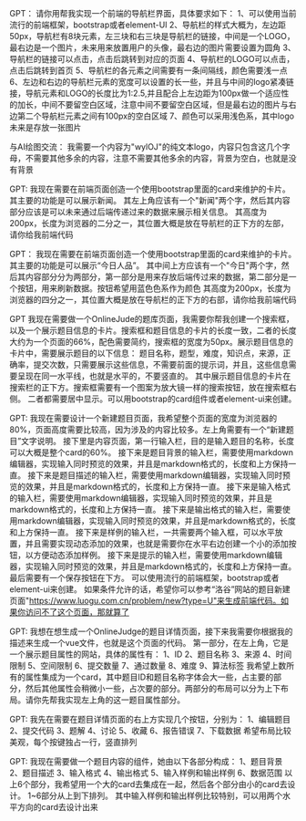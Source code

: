 GPT：
请你用帮我实现一个前端的导航栏界面，具体要求如下：
1、可以使用当前流行的前端框架，bootstrap或者element-UI
2、导航栏的样式大概为，左边距50px，导航栏有8块元素，左三块和右三块是导航栏的链接，中间是一个LOGO，最右边是一个图片，未来用来放置用户的头像，最右边的图片需要设置为圆角
3、导航栏的链接可以点击，点击后跳转到对应的页面
4、导航栏的LOGO可以点击，点击后跳转到首页
5、导航栏的各元素之间需要有一条间隔线，颜色需要浅一点
6、左边和右边的导航栏元素的宽度可以设置的长一些，并且与中间的logo紧凑链接，导航元素和LOGO的长度比为1:2.5,并且配合上左边距为100px做一个适应性的加长，中间不要留空白区域，注意中间不要留空白区域，但是最右边的图片与右边第二个导航栏元素之间有100px的空白区域
7、颜色可以采用浅色系，其中logo未来是存放一张图片

与AI绘图交流：
我需要一个内容为"wylOJ"的纯文本logo，内容只包含这几个字母，不需要其他多余的内容，注意不需要其他多余的内容，背景为空白，也就是没有背景

GPT:
我现在需要在前端页面创造一个使用bootstrap里面的card来维护的卡片。其主要的功能是可以展示新闻。
其左上角应该有一个"新闻"两个字，然后其内容部分应该是可以未来通过后端传递过来的数据来展示相关信息。
其高度为200px，长度为浏览器的二分之一，其位置大概是放在导航栏的正下方的左部，请你给我前端代码

GPT：
我现在需要在前端页面创造一个使用bootstrap里面的card来维护的卡片。其主要的功能是可以展示“今日人品”。
其中间上方应该有一个"今日"两个字，然后其内容部分分为两部分，第一部分是用来存放后端传过来的数据，第二部分是一个按钮，用来刷新数据。按钮希望用蓝色色系作为颜色
其高度为200px，长度为浏览器的四分之一，其位置大概是放在导航栏的正下方的右部，请你给我前端代码

GPT
我现在需要做一个OnlineJude的题库页面，我需要你帮我创建一个搜索框，以及一个展示题目信息的卡片。搜索框和题目信息的卡片的长度一致，二者的长度大约为一个页面的66%，配色需要简约，搜索框的宽度为50px。展示题目信息的卡片中，需要展示题目的以下信息：
题目名称，题型，难度，知识点，来源，正确率，提交次数，只需要展示这些信息，不需要前面的提示词，并且，这些信息需要呈现在同一水平线，也就是水平的，不要竖直的。
其中展示题目信息的卡片在搜索栏的正下方。搜索框需要有一个图案为放大镜一样的搜索按钮，放在搜索框右侧。
二者都需要居中显示。可以用bootstrap的card组件或者element-ui来创建。

GPT:
我现在需要设计一个新建题目页面，我希望整个页面的宽度为浏览器的80%，页面高度需要比较高，因为涉及的内容比较多。左上角需要有一个“新建题目”文字说明。
接下里是内容页面，第一行输入栏，目的是输入题目的名称，长度可以大概是整个card的60%。
接下来是题目背景的输入栏，需要使用markdown编辑器，实现输入同时预览的效果，并且是markdown格式的，长度和上方保持一直。
接下来是题目描述的输入栏，需要使用markdown编辑器，实现输入同时预览的效果，并且是markdown格式的，长度和上方保持一直。
接下来是输入格式的输入栏，需要使用markdown编辑器，实现输入同时预览的效果，并且是markdown格式的，长度和上方保持一直。
接下来是输出格式的输入栏，需要使用markdown编辑器，实现输入同时预览的效果，并且是markdown格式的，长度和上方保持一直。
接下来是样例的输入栏，一共需要两个输入框，可以水平放置，并且需要实现动态添加的效果，也就是需要你在水平右边创建一个小的添加按钮，以方便动态添加样例。
接下来是提示的输入栏，需要使用markdown编辑器，实现输入同时预览的效果，并且是markdown格式的，长度和上方保持一直。
最后需要有一个保存按钮在下方。
可以使用流行的前端框架，bootstrap或者element-ui来创建。
如果条件允许的话，希望你可以参考“洛谷”网站的题目新建页面"https://www.luogu.com.cn/problem/new?type=U"来生成前端代码。如果你访问不了这个页面，那就算了


GPT:
我想在想生成一个OnlineJudge的题目详情页面，接下来我需要你根据我的描述来生成一个vue文件，也就是这个页面的代码。
第一部分，在左上角，它是一个展示题目属性的网站，具体的属性有：
1、ID
2、题目名称
3、来源
4、时间限制
5、空间限制
6、提交数量
7、通过数量
8、难度
9、算法标签
我希望上数所有的属性集成为一个card，其中题目ID和题目名称字体会大一些，占主要的部分，然后其他属性会稍微小一些，占次要的部分。两部分的布局可以分为上下布局。请你先帮我实现左上角的这一题目属性部分。

GPT:
我先在需要在题目详情页面的右上方实现几个按钮，分别为：
1、编辑题目
2、提交代码
3、题解
4、讨论
5、收藏
6、报告错误
7、下载数据
希望布局比较美观，每个按键独占一行，竖直排列

GPT:
我现在需要做一个题目内容的组件，她由以下各部分构成：
1、题目背景
2、题目描述
3、输入格式
4、输出格式
5、输入样例和输出样例
6、数据范围
以上6个部分，我希望用一个大的card去集成在一起，然后各个部分由小的card去设计。
1~6部分从上到下排列。
其中输入样例和输出样例比较特别，可以用两个水平方向的card去设计出来
